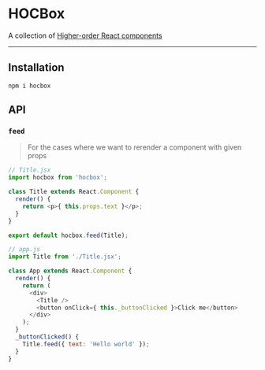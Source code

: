 # HOCBox

A collection of [Higher-order React components](https://github.com/krasimir/react-in-patterns/tree/master/patterns/higher-order-components)

---

## Installation

`npm i hocbox`

## API

### `feed`

> For the cases where we want to rerender a component with given props

```js
// Title.jsx
import hocbox from 'hocbox';

class Title extends React.Component {
  render() {
    return <p>{ this.props.text }</p>;
  }
}

export default hocbox.feed(Title);

// app.js
import Title from './Title.jsx';

class App extends React.Component {
  render() {
    return (
      <div>
        <Title />
        <button onClick={ this._buttonClicked }>Click me</button>
      </div>
    );
  }
  _buttonClicked() {
    Title.feed({ text: 'Hello world' });
  }
}
```